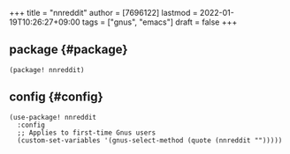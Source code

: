 +++
title = "nnreddit"
author = [7696122]
lastmod = 2022-01-19T10:26:27+09:00
tags = ["gnus", "emacs"]
draft = false
+++

## package {#package}

```elisp
(package! nnreddit)
```


## config {#config}

```elisp
(use-package! nnreddit
  :config
  ;; Applies to first-time Gnus users
  (custom-set-variables '(gnus-select-method (quote (nnreddit "")))))
```
